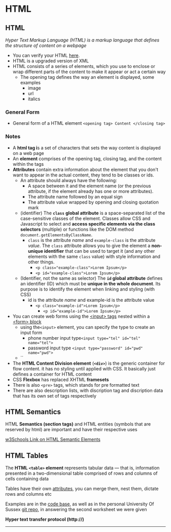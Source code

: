 # HTML

## HTML

_Hyper Text Markup Language (HTML) is a markup language that defines the structure of content on a webpage_

* You can verify your HTML [here](https://validator.w3.org/).
* HTML is a upgraded version of XML
* HTML consists of a series of elements, which you use to enclose or wrap different parts of the content to make it appear or act a certain way
  * The opening tag defines the way an element is displayed, some examples
    * image
    * url
    * italics

### General Form

* General form of a HTML element `<opening tag> Content </closing tag>`

### Notes

* A **html tag i**s a set of characters that sets the way content is displayed on a web page
* An **element** comprises of the opening tag, closing tag, and the content within the tags
* **Attributes** contain extra information about the element that you don't want to appear in the actual content, they tend to be classes or ids.
  * An attribute should always have the following:
    * A space between it and the element name (or the previous attribute, if the element already has one or more attributes).
    * The attribute name followed by an equal sign
    * The attribute value wrapped by opening and closing quotation mark
  * (identifier) The **`class`** **global attribute** is a space-separated list of the case-sensitive classes of the element. Classes allow CSS and Javascript to select and **access specific elements via the class selectors** (multiple) or functions like the DOM method `document.getElementsByClassName`.
    * `class` is the attribute _name_ and `example-class` is the attribute _value_. The `class` attribute allows you to give the element a **non-unique identifier** that can be used to target it (and any other elements with the same `class` value) with style information and other things.
      * `<p class="example-class">Lorem Ipsum</p>`
      * &#x20;        `<p id="example-class">Lorem Ipsum</p>`
  * (Identifier, not the same as selector) The **`id` global attribute** defines an identifier (ID) which must be **unique in the whole document**. Its purpose is to identify the element when linking and styling (with CSS)
    * id is the attribute _name_ and example-id is the attribute value
      * `<p class="example-id">Lorem Ipsum</p>`
        * &#x20;        `<p id="example-id">Lorem Ipsum</p>`
* You can create web forms using the [\<input> tags](https://developer.mozilla.org/en-US/docs/Learn/Forms/HTML5\_input\_types) nested within a [\<form> block](https://developer.mozilla.org/en-US/docs/Web/HTML/Element/form)
  * using the`<input>` element, you can specify the type to create an input form
    * phone number input type`<input type="tel" id="tel" name="tel">`
    * password input type `<input type="password" id="pwd" name="pwd">`
  * ``
* The **HTML Content Division element** (**`<div>`**) is the generic container for flow content. it has no styling until applied with CSS. It basically just defines a container for HTML content
* CSS **Flexbox** has replaced XHTML **framesets**
* There is also `<pre>` tags, which stands for pre formatted text
* There are also description lists, with discription tag and discription data that has its own set of tags respectively

## HTML Semantics

HTML **Semantics (section tags)** and HTML entities (symbols that are reserved by html) are important and have their respective uses

[w3Schools Link on HTML Semantic Elements](https://www.w3schools.com/html/html5\_semantic\_elements.asp)

## **HTML Tables**

The **HTML `<table>` element** represents tabular data — that is, information presented in a two-dimensional table comprised of rows and columns of cells containing data

Tables have their own [attributes](https://developer.mozilla.org/en-US/docs/Web/HTML/Element/table), you can merge them, nest them, dictate rows and columns etc

Examples are in the [code base](https://adnantech.gitbook.io/code/code/html/tables), as well as in the personal University Of Sussex [git repo](https://github.com/AdnanTech/UniversityOfSussex/blob/master/ComputingProject/html-basics.html), in answering the second worksheet we were given

**Hyper text transfer protocol (http://)**

****
